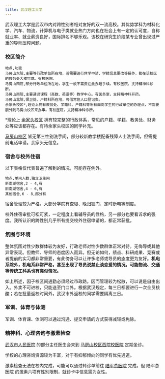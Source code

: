 ```yaml
---
title: 武汉理工大学
---
```


武汉理工大学是武汉市内对跨性别者相对友好的双一流高校。其优势学科为材料化学、汽车、物流，计算机与电子类就业热门方向也在社会上有一定的认可度，自称就业率、就业薪资良好，国际排名不够乐观。该校在研究生阶段某专业曾出现过严重的导师压榨问题。

### 校区简介

```csv
地点,功能
马房山东院,主要等行政单位所在地，若需要进行休学申请、学籍信息更改等操作，都在该校区的教务处大楼完成。有校医院。
马房山西院,部分行政单位所在地，学生一般不需要在此办理手续。有校医院，支持精神科诊断。
马房山南院,主要通识课程（高数、英语等）教学中心。有医务室，支持精神科开药。
马房山北院,保卫处、户籍科所在地，可借常住人口登记表。
余家头校区*,理论上拥有教务处、学籍科、户籍科等所有面向学生的行政单位的办理点，不需要额外到马房山校区来办事。有校医院，支持精神科诊断。
```

*理论上 [余家头校区](https://amap.com/place/B001B0IZKK) 拥有较完整的行政体系，常见的户籍、学籍、教务处、财务处等应该都存在。有待余家头校区的同学补充。

[马房山校区](https://amap.com/place/B0FFHIA0DS) 皆无第三性别洗手间，部分较新教学楼配备残障人士洗手间，但需提前电话申请。余家头无信息。

### 宿舍与校外住宿

以下表格仅代表普遍了解到的情况，可能存在例外。

```csv
地点,单间人数,独立卫生间
新南湖宿舍,2 - 4,有
旧南湖宿舍,4 - 6,有
其他宿舍,6 - 8,部分有
```

宿舍管理较为严格。大部分学院有查寝、晚归锁门、定时断电等制度。

校外住宿审批可松可紧，一定程度上看辅导员的性格，另一部分也要看诉求的强度。我所认识的跨性别几乎所有提交校外住宿申请的，都正常获批。

### 氛围与环境

整体氛围对性少数群体较为友好，行政老师对性少数群体正常对待，无侮辱或其他异常表现。但教师、导师的态度因人而异。但无论如何，绩点、科研成果、竞赛或者提前的实习都非常重要，有此傍身可以让许多老师或导员的态度更为友好。**机电系除外，机电系非常严格，甚至出现了导员说禁止谈恋爱的情况。可能物流、交通等传统工科系也有类似情况。**

如上所述，因子校区间通勤必须经过市政路，因而管理较为松散，可以说是自由出入。外卖不可进校，只能送至门口外。根据武汉规定，每三日都要进行一次全员核酸；若在批量返校时间外，武汉市外返校的同学需要隔离三日。

### 军训、体育与体测

军训、体育课、体测可以通过沟通、提交申请的方式获得减轻或免除。

### 精神科、心理咨询与激素检查

[武汉市人民医院](https://amap.com/place/B001B06652) 的部分主任医生会来到 [马房山校区西院校医院](https://amap.com/place/B0FFF35IKO) 定期坐诊。

学校的心理咨询资源较为丰富，对于有抑郁倾向的同学有优先通道。

激素检查无法在校内完成，可能可以通过转诊单前往 [陆军总医院](https://amap.com/place/B0FFJS7ZOP) 完成。但 陆军总医院 的激素六项有性别限制，就诊卡中信息需为女性。
